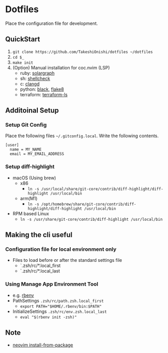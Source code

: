 # Dotfiles

Place the configuration file for development.

## QuickStart

1. `git clone https://github.com/TakeshiOnishi/dotfiles ~/dotfiles`
1. `cd $_`
1. `make init`
1. (Option) Manual installation for coc.nvim (LSP)
    - ruby: [solargraph](https://github.com/castwide/solargraph)
    - sh: [shellcheck](https://github.com/koalaman/shellcheck)
    - c: [clangd](https://clangd.llvm.org/)
    - python: [black](https://github.com/psf/black), [flake8](https://flake8.pycqa.org/en/latest/)
    - terraform: [terraform-ls](https://github.com/hashicorp/terraform-ls/blob/main/docs/installation.md)

## Additoinal Setup

### Setup Git Config

Place the following files `~/.gitconfig.local`. Write the following contents.

```
[user]
  name = MY_NAME
  email = MY_EMAIL_ADDRESS
```

### Setup diff-highlight

- macOS (Using brew)
  - x86
    - `ln -s /usr/local/share/git-core/contrib/diff-highlight/diff-highlight /usr/local/bin`
  - arm(M1)
    - `ln -s /opt/homebrew/share/git-core/contrib/diff-highlight/diff-highlight /usr/local/bin`
- RPM based Linux
  - `ln -s /usr/share/git-core/contrib/diff-highlight /usr/local/bin`

## Making the cli useful

### Configuration file for local environment only

- Files to load before or after the standard settings file
  - `.zsh/rc/*.local_first
  - `.zsh/rc/*.local_last

### Using Manage App Environment Tool

- e.g. [rbenv](https://github.com/rbenv/rbenv)
- PathSettings `.zsh/rc/path.zsh.local_first`
  - `export PATH="$HOME/.rbenv/bin:$PATH"`
- InitializeSettings `.zsh/rc/env.zsh.local_last`
  - `eval "$(rbenv init -zsh)"`

## Note

- [neovim install-from-package](https://github.com/neovim/neovim/wiki/Installing-Neovim)
